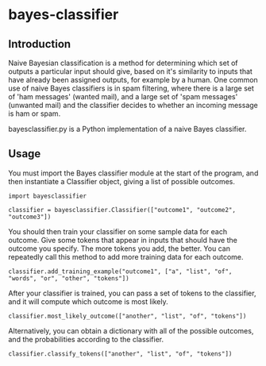 bayes-classifier
================

Introduction
------------

Naive Bayesian classification is a method for determining which set of outputs a particular input should give, based on it's similarity to inputs that have already been assigned outputs, for example by a human. One common use of naive Bayes classifiers is in spam filtering, where there is a large set of 'ham messages' (wanted mail), and a large set of 'spam messages' (unwanted mail) and the classifier decides to whether an incoming message is ham or spam.

bayesclassifier.py is a Python implementation of a naive Bayes classifier.

Usage
-----

You must import the Bayes classifier module at the start of the program, and then instantiate a Classifier object, giving a list of possible outcomes.

    import bayesclassifier

    classifier = bayesclassifier.Classifier(["outcome1", "outcome2", "outcome3"])

You should then train your classifier on some sample data for each outcome. Give some tokens that appear in inputs that should have the outcome you specify. The more tokens you add, the better. You can repeatedly call this method to add more training data for each outcome.

    classifier.add_training_example("outcome1", ["a", "list", "of", "words", "or", "other", "tokens"])

After your classifier is trained, you can pass a set of tokens to the classifier, and it will compute which outcome is most likely.

    classifier.most_likely_outcome(["another", "list", "of", "tokens"])

Alternatively, you can obtain a dictionary with all of the possible outcomes, and the probabilities according to the classifier.

    classifier.classify_tokens(["another", "list", "of", "tokens"])
